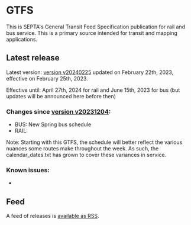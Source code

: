 # GTFS

This is SEPTA's General Transit Feed Specification publication for rail and bus service. This is a primary source intended for transit and mapping applications.

## Latest release
 
Latest version: [version v20240225](https://github.com/septadev/GTFS/releases/tag/v202402251) updated on February 22th, 2023, effective on February 25th, 2023.

Effective until: April 27th, 2024 for rail and June 15th, 2023 for bus (but updates will be announced here before then)

### Changes since [version v20231204](https://github.com/septadev/GTFS/releases/tag/v202312040): 
 
*  BUS:  New Spring bus schedule
*  RAIL:  

Note: Starting with this GTFS, the schedule will better reflect the various nuances some routes make throughout the week.  As such, the calendar_dates.txt has grown to cover these variances in service.

### Known issues:
* 

## Feed

A feed of releases is [available as RSS](https://github.com/septadev/GTFS/releases.atom).

